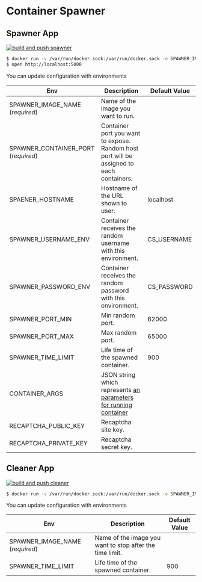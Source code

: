 # Container Spawner

## Spawner App

[![build and push spawner](https://github.com/tyage/container-spawner/actions/workflows/push-spawner.yml/badge.svg)](https://github.com/tyage/container-spawner/actions/workflows/push-spawner.yml)

```bash
$ docker run -v /var/run/docker.sock:/var/run/docker.sock -e SPAWNER_IMAGE_NAME=[YOUR_IMAGE] -e SPAWNER_CONTAINER_PORT=[YOUR_PORT] -p 5000:5000 ghcr.io/tyage/container-spawner:latest
$ open http://localhost:5000
```

You can update configuration with environments

|Env|Description|Default Value|
|-|-|-|
|SPAWNER_IMAGE_NAME (*required*)|Name of the image you want to run.||
|SPAWNER_CONTAINER_PORT (*required*)|Container port you want to expose. Random host port will be assigned to each containers.||
|SPAENER_HOSTNAME|Hostname of the URL shown to user.|localhost|
|SPAWNER_USERNAME_ENV|Container receives the random username with this environment.|CS_USERNAME|
|SPAWNER_PASSWORD_ENV|Container receives the random password with this environment.|CS_PASSWORD|
|SPAWNER_PORT_MIN|Min random port.|62000|
|SPAWNER_PORT_MAX|Max random port.|65000|
|SPAWNER_TIME_LIMIT|Life time of the spawned container.|900|
|CONTAINER_ARGS|JSON string which represents [an parameters for running container](https://docker-py.readthedocs.io/en/stable/containers.html)||
|RECAPTCHA_PUBLIC_KEY|Recaptcha site key.||
|RECAPTCHA_PRIVATE_KEY|Recaptcha secret key.||

## Cleaner App

[![build and push cleaner](https://github.com/tyage/container-spawner/actions/workflows/push-cleaner.yml/badge.svg)](https://github.com/tyage/container-spawner/actions/workflows/push-cleaner.yml)

```bash
$ docker run -v /var/run/docker.sock:/var/run/docker.sock -e SPAWNER_IMAGE_NAME=[YOUR_IMAGE] ghcr.io/tyage/container-spawner-cleaner:latest
```

You can update configuration with environments

|Env|Description|Default Value|
|-|-|-|
|SPAWNER_IMAGE_NAME (*required*)|Name of the image you want to stop after the time limit.||
|SPAWNER_TIME_LIMIT|Life time of the spawned container.|900|